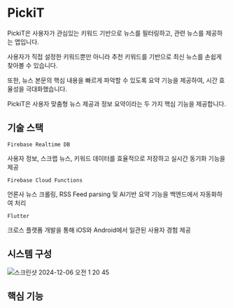 # PickiT
PickiT은 사용자가 관심있는 키워드 기반으로 뉴스를 필터링하고, 관련 뉴스를 제공하는 앱입니다.

사용자가 직접 설정한 키워드뿐만 아니라 추천 키워드를 기반으로 최신 뉴스를 손쉽게 찾아볼 수 있습니다.

또한, 뉴스 본문의 핵심 내용을 빠르게 파악할 수 있도록 요약 기능을 제공하여, 시간 효율성을 극대화했습니다.

PickiT은 사용자 맞춤형 뉴스 제공과 정보 요약이라는 두 가지 핵심 기능을 제공합니다.
## 기술 스택
`Firebase Realtime DB`

사용자 정보, 스크랩 뉴스, 키워드 데이터를 효율적으로 저장하고 실시간 동기화 기능을 제공

`Firebase Cloud Functions`

언론사 뉴스 크롤링, RSS Feed parsing 및 AI기반 요약 기능을 백엔드에서 자동화하여 처리

`Flutter`

크로스 플랫폼 개발을 통해 iOS와 Android에서 일관된 사용자 경험 제공

## 시스템 구성

![스크린샷 2024-12-06 오전 1 20 45](https://github.com/user-attachments/assets/4e48f0cb-46a9-4a05-96a7-109613e8aa98)
## 핵심 기능

